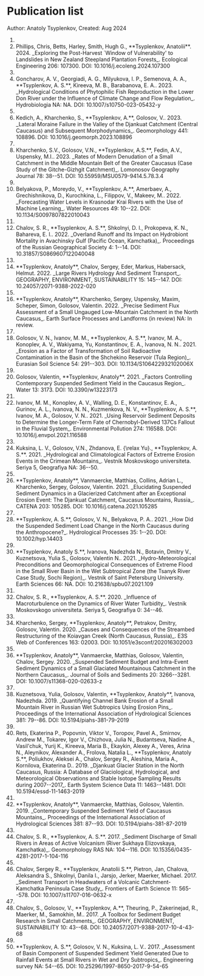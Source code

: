 # Publication list 
Author: Anatoly Tsyplenkov, Created: Aug 2024

1. <li class='list-group-item'>Phillips, Chris, Betts, Harley, Smith, Hugh G., **Tsyplenkov, Anatolii**. 2024. _Exploring the Post-Harvest `Window of Vulnerability' to Landslides in New Zealand Steepland Plantation Forests_. Ecological Engineering 206: 107300. DOI: 10.1016/j.ecoleng.2024.107300</li>
2. <li class='list-group-item'>Goncharov, A. V., Georgiadi, A. G., Milyukova, I. P., Semenova, A. A., **Tsyplenkov, A. S.**, Kireeva, M. B., Barabanova, E. A.. 2023. _Hydrological Conditions of Phytophilic Fish Reproduction in the Lower Don River under the Influence of Climate Change and Flow Regulation_. Hydrobiologia NA: NA. DOI: 10.1007/s10750-023-05432-y</li>
3. <li class='list-group-item'>Kedich, A., Kharchenko, S., **Tsyplenkov, A.**, Golosov, V.. 2023. _Lateral Moraine Failure in the Valley of the Djankuat Catchment (Central Caucasus) and Subsequent Morphodynamics_. Geomorphology 441: 108896. DOI: 10.1016/j.geomorph.2023.108896</li>
4. <li class='list-group-item'>Kharchenko, S.V., Golosov, V.N., **Tsyplenkov, A.S.**, Fedin, A.V., Uspensky, M.I.. 2023. _Rates of Modern Denudation of a Small Catchment in the Middle Mountain Belt of the Greater Caucasus (Case Study of the Gitche-Gizhgit Catchment)_. Lomonosov Geography Journal 78: 38--51. DOI: 10.55959/MSU0579-9414.5.78.3.4</li>
5. <li class='list-group-item'>Belyakova, P., Moreydo, V., **Tsyplenkov, A.**, Amerbaev, A., Grechishnikova, D., Kurochkina, L., Filippov, V., Makeev, M.. 2022. _Forecasting Water Levels in Krasnodar Krai Rivers with the Use of Machine Learning_. Water Resources 49: 10--22. DOI: 10.1134/S0097807822010043</li>
6. <li class='list-group-item'>Chalov, S. R., **Tsyplenkov, A. S.**, Shkolnyi, D. I., Prokopeva, K. N., Bahareva, E. I.. 2022. _Overland Runoff and Its Impact on Hydrobiont Mortality in Avachinsky Gulf (Pacific Ocean, Kamchatka)_. Proceedings of the Russian Geographical Society 4: 1--14. DOI: 10.31857/S0869607122040048</li>
7. <li class='list-group-item'>**Tsyplenkov, Anatoly**, Chalov, Sergey, Eder, Markus, Habersack, Helmut. 2022. _Large Rivers Hydrology And Sediment Transport_. GEOGRAPHY, ENVIRONMENT, SUSTAINABILITY 15: 145--147. DOI: 10.24057/2071-9388-2022-020</li>
8. <li class='list-group-item'>**Tsyplenkov, Anatoly**, Kharchenko, Sergey, Uspensky, Maxim, Scheper, Simon, Golosov, Valentin. 2022. _Precise Sediment Flux Assessment of a Small Ungauged Low-Mountain Catchment in the North Caucasus_. Earth Surface Processes and Landforms (in review) NA: In review. </li>
9. <li class='list-group-item'>Golosov, V. N., Ivanov, M. M., **Tsyplenkov, A. S.**, Ivanov, M. A., Konoplev, A. V., Wakiyama, Yu, Konstantinov, E. A., Ivanova, N. N.. 2021. _Erosion as a Factor of Transformation of Soil Radioactive Contamination in the Basin of the Shchekino Reservoir (Tula Region)_. Eurasian Soil Science 54: 291--303. DOI: 10.1134/S106422932102006X</li>
10. <li class='list-group-item'>Golosov, Valentin, **Tsyplenkov, Anatoly**. 2021. _Factors Controlling Contemporary Suspended Sediment Yield in the Caucasus Region_. Water 13: 3173. DOI: 10.3390/w13223173</li>
11. <li class='list-group-item'>Ivanov, M. M., Konoplev, A. V., Walling, D. E., Konstantinov, E. A., Gurinov, A. L., Ivanova, N. N., Kuzmenkova, N. V., **Tsyplenkov, A. S.**, Ivanov, M. A., Golosov, V. N.. 2021. _Using Reservoir Sediment Deposits to Determine the Longer-Term Fate of Chernobyl-Derived 137Cs Fallout in the Fluvial System_. Environmental Pollution 274: 116588. DOI: 10.1016/j.envpol.2021.116588</li>
12. <li class='list-group-item'>Kuksina, L. V., Golosov, V.N., Zhdanova, E. {\relax Yu}., **Tsyplenkov, A. S.**. 2021. _Hydrological and Climatological Factors of Extreme Erosion Events in the Crimean Mountains_. Vestnik Moskovskogo universiteta. Seriya 5, Geografiya NA: 36--50. </li>
13. <li class='list-group-item'>**Tsyplenkov, Anatoly**, Vanmaercke, Matthias, Collins, Adrian L., Kharchenko, Sergey, Golosov, Valentin. 2021. _Elucidating Suspended Sediment Dynamics in a Glacierized Catchment after an Exceptional Erosion Event: The Djankuat Catchment, Caucasus Mountains, Russia_. CATENA 203: 105285. DOI: 10.1016/j.catena.2021.105285</li>
14. <li class='list-group-item'>**Tsyplenkov, A. S.**, Golosov, V. N., Belyakova, P. A.. 2021. _How Did the Suspended Sediment Load Change in the North Caucasus during the Anthropocene?_. Hydrological Processes 35: 1--20. DOI: 10.1002/hyp.14403</li>
15. <li class='list-group-item'>**Tsyplenkov, Anatoly S.**, Ivanova, Nadezhda N., Botavin, Dmitry V., Kuznetsova, Yulia S., Golosov, Valentin N.. 2021. _Hydro-Meteorological Preconditions and Geomorphological Consequences of Extreme Flood in the Small River Basin in the Wet Subtropical Zone (the Tsanyk River Case Study, Sochi Region)_. Vestnik of Saint Petersburg University. Earth Sciences 66: NA. DOI: 10.21638/spbu07.2021.109</li>
16. <li class='list-group-item'>Chalov, S. R., **Tsyplenkov, A. S.**. 2020. _Influence of Macroturbulence on the Dynamics of River Water Turbidity_. Vestnik Moskovskogo universiteta. Seriya 5, Geografiya 0: 34--46. </li>
17. <li class='list-group-item'>Kharchenko, Sergey, **Tsyplenkov, Anatoly**, Petrakov, Dmitry, Golosov, Valentin. 2020. _Causes and Consequences of the Streambed Restructuring of the Koiavgan Creek (North Caucasus, Russia)_. E3S Web of Conferences 163: 02003. DOI: 10.1051/e3sconf/202016302003</li>
18. <li class='list-group-item'>**Tsyplenkov, Anatoly**, Vanmaercke, Matthias, Golosov, Valentin, Chalov, Sergey. 2020. _Suspended Sediment Budget and Intra-Event Sediment Dynamics of a Small Glaciated Mountainous Catchment in the Northern Caucasus_. Journal of Soils and Sediments 20: 3266--3281. DOI: 10.1007/s11368-020-02633-z</li>
19. <li class='list-group-item'>Kuznetsova, Yulia, Golosov, Valentin, **Tsyplenkov, Anatoly**, Ivanova, Nadezhda. 2019. _Quantifying Channel Bank Erosion of a Small Mountain River in Russian Wet Subtropics Using Erosion Pins_. Proceedings of the International Association of Hydrological Sciences 381: 79--86. DOI: 10.5194/piahs-381-79-2019</li>
20. <li class='list-group-item'>Rets, Ekaterina P., Popovnin, Viktor V., Toropov, Pavel A., Smirnov, Andrew M., Tokarev, Igor V., Chizhova, Julia N., Budantseva, Nadine A., Vasil'chuk, Yurij K., Kireeva, Maria B., Ekaykin, Alexey A., Veres, Arina N., Aleynikov, Alexander A., Frolova, Natalia L., **Tsyplenkov, Anatoly S.**, Poliukhov, Aleksei A., Chalov, Sergey R., Aleshina, Maria A., Kornilova, Ekaterina D.. 2019. _Djankuat Glacier Station in the North Caucasus, Russia: A Database of Glaciological, Hydrological, and Meteorological Observations and Stable Isotope Sampling Results during 2007--2017_. Earth System Science Data 11: 1463--1481. DOI: 10.5194/essd-11-1463-2019</li>
21. <li class='list-group-item'>**Tsyplenkov, Anatoly**, Vanmaercke, Matthias, Golosov, Valentin. 2019. _Contemporary Suspended Sediment Yield of Caucasus Mountains_. Proceedings of the International Association of Hydrological Sciences 381: 87--93. DOI: 10.5194/piahs-381-87-2019</li>
22. <li class='list-group-item'>Chalov, S. R., **Tsyplenkov, A. S.**. 2017. _Sediment Discharge of Small Rivers in Areas of Active Volcanism (River Sukhaya Elizovskaya, Kamchatka)_. Geomorphology RAS NA: 104--116. DOI: 10.15356/0435-4281-2017-1-104-116</li>
23. <li class='list-group-item'>Chalov, Sergey R., **Tsyplenkov, Anatolii S.**, Pietron, Jan, Chalova, Aleksandra S., Shkolnyi, Danila I., Jarsjo, Jerker, Maerker, Michael. 2017. _Sediment Transport in Headwaters of a Volcanic Catchment-Kamchatka Peninsula Case Study_. Frontiers of Earth Science 11: 565--578. DOI: 10.1007/s11707-016-0632-x</li>
24. <li class='list-group-item'>Chalov, S., Golosov, V., **Tsyplenkov, A.**, Theuring, P., Zakerinejad, R., Maerker, M., Samokhin, M.. 2017. _A Toolbox for Sediment Budget Research in Small Catchments_. GEOGRAPHY, ENVIRONMENT, SUSTAINABILITY 10: 43--68. DOI: 10.24057/2071-9388-2017-10-4-43-68</li>
25. <li class='list-group-item'>**Tsyplenkov, A. S.**, Golosov, V. N., Kuksina, L. V.. 2017. _Assessment of Basin Component of Suspended Sediment Yield Generated Due to Rainfall Events at Small Rivers in Wet and Dry Subtropics_. Engineering survey NA: 54--65. DOI: 10.25296/1997-8650-2017-9-54-65</li>